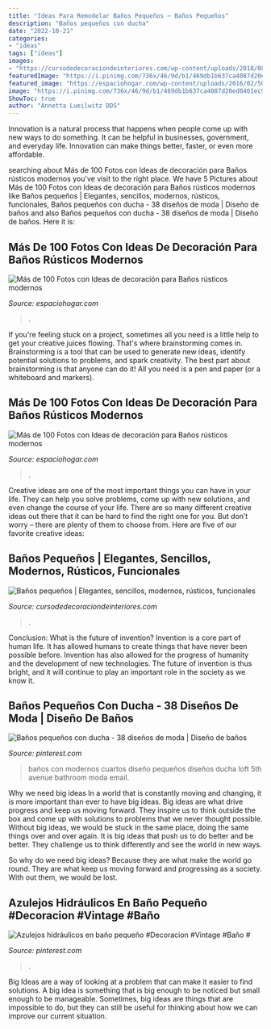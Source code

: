 ```yaml
---
title: "Ideas Para Remodelar Baños Pequeños ~ Baños Pequeños"
description: "Baños pequeños con ducha"
date: "2022-10-21"
categories:
- "ideas"
tags: ["ideas"]
images:
- "https://cursodedecoraciondeinteriores.com/wp-content/uploads/2018/08/banos-chicos.jpg"
featuredImage: "https://i.pinimg.com/736x/46/9d/b1/469db1b637ca4087d20ed8461ec9a5d9.jpg"
featured_image: "https://espaciohogar.com/wp-content/uploads/2016/02/50-fotos-con-ideas-de-decoracion-para-banos-rusticos-2016-pared-piedra.jpg"
image: "https://i.pinimg.com/736x/46/9d/b1/469db1b637ca4087d20ed8461ec9a5d9.jpg"
ShowToc: true
author: "Annetta Lueilwitz DDS"
---
```



Innovation is a natural process that happens when people come up with new ways to do something. It can be helpful in businesses, government, and everyday life. Innovation can make things better, faster, or even more affordable.

	

		
searching about Más de 100 Fotos con Ideas de decoración para Baños rústicos modernos you've visit to the right place. We have 5 Pictures about Más de 100 Fotos con Ideas de decoración para Baños rústicos modernos like Baños pequeños | Elegantes, sencillos, modernos, rústicos, funcionales, Baños pequeños con ducha - 38 diseños de moda | Diseño de baños and also Baños pequeños con ducha - 38 diseños de moda | Diseño de baños. Here it is:
		
    
## Más De 100 Fotos Con Ideas De Decoración Para Baños Rústicos Modernos

<img loading=lazy src="https://espaciohogar.com/wp-content/uploads/2016/02/50-fotos-con-ideas-de-decoracion-para-banos-rusticos-2016-pared-piedra.jpg" onerror="this.onerror=null;this.src='https://tse3.mm.bing.net/th?id=OIP.thc3I7PyADrkZ2A3aT84ZAHaLu&amp;pid=15.1';" alt="Más de 100 Fotos con Ideas de decoración para Baños rústicos modernos">

_Source: espaciohogar.com_

>. 

	

If you're feeling stuck on a project, sometimes all you need is a little help to get your creative juices flowing. That's where brainstorming comes in. Brainstorming is a tool that can be used to generate new ideas, identify potential solutions to problems, and spark creativity. The best part about brainstorming is that anyone can do it! All you need is a pen and paper (or a whiteboard and markers).

    
## Más De 100 Fotos Con Ideas De Decoración Para Baños Rústicos Modernos

<img loading=lazy src="https://espaciohogar.com/wp-content/uploads/2016/04/banos-rusticos-pequenos-ceramica.jpg" onerror="this.onerror=null;this.src='https://tse2.mm.bing.net/th?id=OIP.tZxWha2TGlw_zwGQuFL8DwHaJ3&amp;pid=15.1';" alt="Más de 100 Fotos con Ideas de decoración para Baños rústicos modernos">

_Source: espaciohogar.com_

>. 

	

Creative ideas are one of the most important things you can have in your life. They can help you solve problems, come up with new solutions, and even change the course of your life. There are so many different creative ideas out there that it can be hard to find the right one for you. But don’t worry – there are plenty of them to choose from. Here are five of our favorite creative ideas: 

    
## Baños Pequeños | Elegantes, Sencillos, Modernos, Rústicos, Funcionales

<img loading=lazy src="https://cursodedecoraciondeinteriores.com/wp-content/uploads/2018/08/banos-chicos.jpg" onerror="this.onerror=null;this.src='https://tse4.mm.bing.net/th?id=OIP.866nou1beoO9do1GoOI5egHaLG&amp;pid=15.1';" alt="Baños pequeños | Elegantes, sencillos, modernos, rústicos, funcionales">

_Source: cursodedecoraciondeinteriores.com_

>. 

	

Conclusion: What is the future of invention?
Invention is a core part of human life. It has allowed humans to create things that have never been possible before. Invention has also allowed for the progress of humanity and the development of new technologies. The future of invention is thus bright, and it will continue to play an important role in the society as we know it.

    
## Baños Pequeños Con Ducha - 38 Diseños De Moda | Diseño De Baños

<img loading=lazy src="https://i.pinimg.com/736x/0a/81/32/0a8132b7cc5db47448f685198b719216.jpg" onerror="this.onerror=null;this.src='https://tse3.mm.bing.net/th?id=OIP.wBsMmehbA53qff-3oegvqwHaJ3&amp;pid=15.1';" alt="Baños pequeños con ducha - 38 diseños de moda | Diseño de baños">

_Source: pinterest.com_

>baños con modernos cuartos diseño pequeños diseños ducha loft 5th avenue bathroom moda email. 

	

Why we need big ideas
In a world that is constantly moving and changing, it is more important than ever to have big ideas. Big ideas are what drive progress and keep us moving forward. They inspire us to think outside the box and come up with solutions to problems that we never thought possible.
Without big ideas, we would be stuck in the same place, doing the same things over and over again. It is big ideas that push us to do better and be better. They challenge us to think differently and see the world in new ways.

So why do we need big ideas? Because they are what make the world go round. They are what keep us moving forward and progressing as a society. With out them, we would be lost.

    
## Azulejos Hidráulicos En Baño Pequeño #Decoracion #Vintage #Baño #

<img loading=lazy src="https://i.pinimg.com/736x/46/9d/b1/469db1b637ca4087d20ed8461ec9a5d9.jpg" onerror="this.onerror=null;this.src='https://tse2.mm.bing.net/th?id=OIP.GWUoK0SzaKDTQjJ7HBPWPgHaJ2&amp;pid=15.1';" alt="Azulejos hidráulicos en baño pequeño #Decoracion #Vintage #Baño #">

_Source: pinterest.com_

>. 

	

Big Ideas are a way of looking at a problem that can make it easier to find solutions. A big idea is something that is big enough to be noticed but small enough to be manageable. Sometimes, big ideas are things that are impossible to do, but they can still be useful for thinking about how we can improve our current situation.

